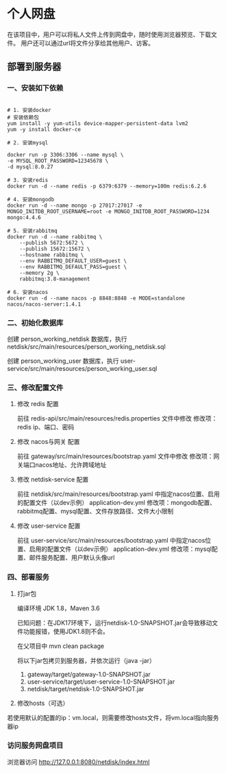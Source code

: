 # 个人网盘
在该项目中，用户可以将私人文件上传到网盘中，随时使用浏览器预览、下载文件。
用户还可以通过url将文件分享给其他用户、访客。

## 部署到服务器

### 一、安装如下依赖

```shell

# 1. 安装docker
# 安装依赖包
yum install -y yum-utils device-mapper-persistent-data lvm2
yum -y install docker-ce

# 2. 安装mysql

docker run -p 3306:3306 --name mysql \
-e MYSQL_ROOT_PASSWORD=12345678 \
-d mysql:8.0.27

# 3. 安装redis
docker run -d --name redis -p 6379:6379 --memory=100m redis:6.2.6

# 4. 安装mongodb
docker run -d --name mongo -p 27017:27017 -e MONGO_INITDB_ROOT_USERNAME=root -e MONGO_INITDB_ROOT_PASSWORD=1234 mongo:4.4.6

# 5. 安装rabbitmq
docker run -d --name rabbitmq \
    --publish 5672:5672 \
    --publish 15672:15672 \
    --hostname rabbitmq \
    --env RABBITMQ_DEFAULT_USER=guest \
    --env RABBITMQ_DEFAULT_PASS=guest \
    --memory 2g \
    rabbitmq:3.8-management
    
# 6. 安装nacos
docker run -d --name nacos -p 8848:8848 -e MODE=standalone nacos/nacos-server:1.4.1

```

### 二、初始化数据库

创建 person_working_netdisk 数据库，执行 netdisk/src/main/resources/person_working_netdisk.sql

创建 person_working_user 数据库，执行 user-service/src/main/resources/person_working_user.sql

### 三、修改配置文件

1. 修改 redis 配置

    前往 redis-api/src/main/resources/redis.properties 文件中修改
    修改项：redis ip、端口、密码
2. 修改 nacos与网关 配置

    前往 gateway/src/main/resources/bootstrap.yaml 文件中修改
    修改项：网关端口nacos地址、允许跨域地址
3. 修改 netdisk-service 配置

    前往 netdisk/src/main/resources/bootstrap.yaml 中指定nacos位置、启用的配置文件（以dev示例）
       application-dev.yml
    修改项：mongodb配置、rabbitmq配置、mysql配置、文件存放路径、文件大小限制
4. 修改 user-service 配置

    前往 user-service/src/main/resources/bootstrap.yaml 中指定nacos位置、启用的配置文件（以dev示例）
       application-dev.yml
    修改项：mysql配置、邮件服务配置、用户默认头像url


### 四、部署服务

1. 打jar包

   编译环境 JDK 1.8，Maven 3.6
        
   已知问题：在JDK17环境下，运行netdisk-1.0-SNAPSHOT.jar会导致移动文件功能报错，使用JDK1.8则不会。

   在父项目中 mvn clean package
   
   将以下jar包拷贝到服务器，并依次运行（java -jar）
   
   1. gateway/target/gateway-1.0-SNAPSHOT.jar
   2. user-service/target/user-service-1.0-SNAPSHOT.jar
   3. netdisk/target/netdisk-1.0-SNAPSHOT.jar

2. 修改hosts（可选）

若使用默认的配置的ip：vm.local，则需要修改hosts文件，将vm.local指向服务器ip

### 访问服务网盘项目

浏览器访问 http://127.0.0.1:8080/netdisk/index.html



